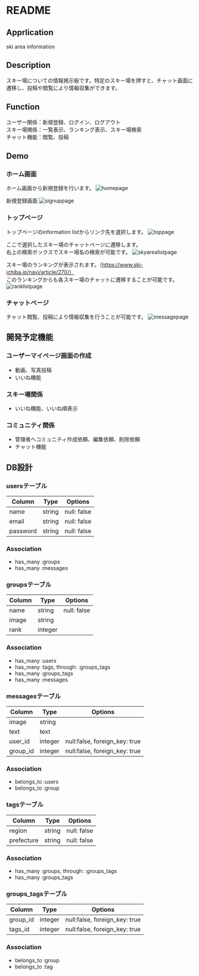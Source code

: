 # README

## Apprlication
ski area information

## Description
スキー場についての情報掲示板です。特定のスキー場を押すと、チャット画面に遷移し、投稿や閲覧により情報収集ができます。

## Function
ユーザー関係：新規登録、ログイン、ログアウト  
スキー場関係：一覧表示、ランキング表示、スキー場検索  
チャット機能：閲覧、投稿

## Demo

### ホーム画面
ホーム画面から新規登録を行います。
![homepage](https://user-images.githubusercontent.com/56856857/71333627-08aec580-257e-11ea-9648-aae968bff4c3.png)

新規登録画面
![signuppage](https://user-images.githubusercontent.com/56856857/71349561-aa500a00-25b2-11ea-82a0-a88959cfad70.png)

### トップページ
トップページのinformation listからリンク先を選択します。
![toppage](https://user-images.githubusercontent.com/56856857/71332245-d2227c00-2578-11ea-8f70-2fc8eb4837fa.png)

ここで選択したスキー場のチャットページに遷移します。  
右上の検索ボックスでスキー場名の検索が可能です。
![skyarealistpage](https://user-images.githubusercontent.com/56856857/71332677-6c36f400-257a-11ea-80b5-be4a6846624d.png)

スキー場のランキングが表示されます。（https://www.ski-ichiba.jp/navi/article/270/）  
このランキングからも各スキー場のチャットに遷移することが可能です。
![ranklistpage](https://user-images.githubusercontent.com/56856857/71350077-cc965780-25b3-11ea-8f82-b64ad5fe6424.png)

### チャットページ
チャット閲覧、投稿により情報収集を行うことが可能です。
![messagepage](https://user-images.githubusercontent.com/56856857/71350532-d4a2c700-25b4-11ea-9b61-69bbde2134db.png)

## 開発予定機能
### ユーザーマイページ画面の作成
- 動画、写真投稿
- いいね機能
### スキー場関係
- いいね機能、いいね順表示
### コミュニティ関係
- 管理者へコミュニティ作成依頼、編集依頼、削除依頼
- チャット機能

## DB設計

### usersテーブル
|Column|Type|Options|
|------|----|-------|
|name|string|null: false|
|email|string|null: false|
|password|string|null: false|
### Association
- has_many :groups
- has_many :messages

### groupsテーブル
|Column|Type|Options|
|------|----|-------|
|name|string|null: false|
|image|string||
|rank|integer||
### Association
- has_many :users
- has_many :tags, through: :groups_tags
- has_many :groups_tags
- has_many :messages

### messagesテーブル
|Column|Type|Options|
|------|----|-------|
|image|string||
|text|text||
|user_id|integer|null:false, foreign_key: true|
|group_id|integer|null:false, foreign_key: true|
### Association
- belongs_to :users
- belongs_to :group

### tagsテーブル
|Column|Type|Options|
|------|----|-------|
|region|string|null: false|
|prefecture|string|null: false|
### Association
- has_many :groups, through: :groups_tags
- has_many :groups_tags

### groups_tagsテーブル
|Column|Type|Options|
|------|----|-------|
|group_id|integer|null:false, foreign_key: true|
|tags_id|integer|null:false, foreign_key: true|
### Association
- belongs_to :group
- belongs_to :tag